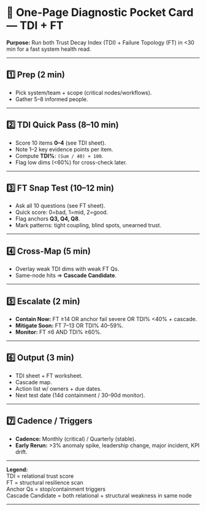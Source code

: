 # 🧩 One-Page Diagnostic Pocket Card — TDI + FT

**Purpose:** Run both Trust Decay Index (TDI) + Failure Topology (FT) in <30 min for a fast system health read.

---

## 1️⃣ Prep (2 min)
- Pick system/team + scope (critical nodes/workflows).
- Gather 5–8 informed people.

---

## 2️⃣ TDI Quick Pass (8–10 min)
- Score 10 items **0–4** (see TDI sheet).
- Note 1–2 key evidence points per item.
- Compute **TDI%**: `(Sum / 40) × 100`.
- Flag low dims (<60%) for cross-check later.

---

## 3️⃣ FT Snap Test (10–12 min)
- Ask all 10 questions (see FT sheet).
- Quick score: 0=bad, 1=mid, 2=good.
- Flag anchors **Q3, Q4, Q8**.
- Mark patterns: tight coupling, blind spots, unearned trust.

---

## 4️⃣ Cross-Map (5 min)
- Overlay weak TDI dims with weak FT Qs.
- Same-node hits ⇒ **Cascade Candidate**.

---

## 5️⃣ Escalate (2 min)
- **Contain Now:** FT ≥14 OR anchor fail severe OR TDI% <40% + cascade.
- **Mitigate Soon:** FT 7–13 OR TDI% 40–59%.
- **Monitor:** FT ≤6 AND TDI% ≥60%.

---

## 6️⃣ Output (3 min)
- TDI sheet + FT worksheet.
- Cascade map.
- Action list w/ owners + due dates.
- Next test date (14d containment / 30–90d monitor).

---

## 7️⃣ Cadence / Triggers
- **Cadence:** Monthly (critical) / Quarterly (stable).
- **Early Rerun:** >3% anomaly spike, leadership change, major incident, KPI drift.

---

**Legend:**  
TDI = relational trust score  
FT = structural resilience scan  
Anchor Qs = stop/containment triggers  
Cascade Candidate = both relational + structural weakness in same node

---
